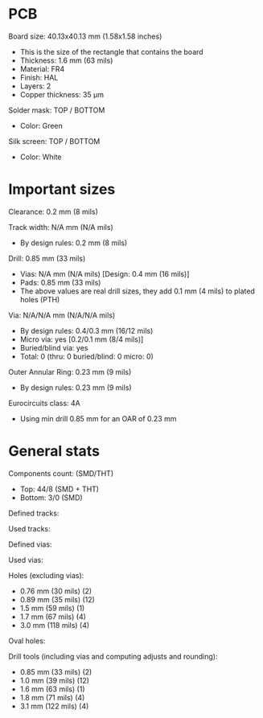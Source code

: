 # PCB

Board size: 40.13x40.13 mm (1.58x1.58 inches)

- This is the size of the rectangle that contains the board
- Thickness: 1.6 mm (63 mils)
- Material: FR4
- Finish: HAL
- Layers: 2
- Copper thickness: 35 µm

Solder mask: TOP / BOTTOM

- Color: Green

Silk screen: TOP / BOTTOM

- Color: White


# Important sizes

Clearance: 0.2 mm (8 mils)

Track width: N/A mm (N/A mils)

- By design rules: 0.2 mm (8 mils)

Drill: 0.85 mm (33 mils)

- Vias: N/A mm (N/A mils) [Design: 0.4 mm (16 mils)]
- Pads: 0.85 mm (33 mils)
- The above values are real drill sizes, they add 0.1 mm (4 mils) to plated holes (PTH)

Via: N/A/N/A mm (N/A/N/A mils)

- By design rules: 0.4/0.3 mm (16/12 mils)
- Micro via: yes [0.2/0.1 mm (8/4 mils)]
- Buried/blind via: yes
- Total: 0 (thru: 0 buried/blind: 0 micro: 0)

Outer Annular Ring: 0.23 mm (9 mils)

- By design rules: 0.23 mm (9 mils)

Eurocircuits class: 4A
- Using min drill 0.85 mm for an OAR of 0.23 mm


# General stats

Components count: (SMD/THT)

- Top: 44/8 (SMD + THT)
- Bottom: 3/0 (SMD)

Defined tracks:


Used tracks:


Defined vias:


Used vias:


Holes (excluding vias):

- 0.76 mm (30 mils) (2)
- 0.89 mm (35 mils) (12)
- 1.5 mm (59 mils) (1)
- 1.7 mm (67 mils) (4)
- 3.0 mm (118 mils) (4)

Oval holes:


Drill tools (including vias and computing adjusts and rounding):

- 0.85 mm (33 mils) (2)
- 1.0 mm (39 mils) (12)
- 1.6 mm (63 mils) (1)
- 1.8 mm (71 mils) (4)
- 3.1 mm (122 mils) (4)




